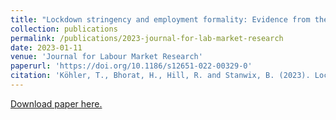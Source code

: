 ```yaml
---
title: "Lockdown stringency and employment formality: Evidence from the COVID-19 pandemic in South Africa"
collection: publications
permalink: /publications/2023-journal-for-lab-market-research
date: 2023-01-11
venue: 'Journal for Labour Market Research'
paperurl: 'https://doi.org/10.1186/s12651-022-00329-0'
citation: 'Köhler, T., Bhorat, H., Hill, R. and Stanwix, B. (2023). Lockdown stringency and employment formality: Evidence from the COVID-19 pandemic in South Africa. Journal for Labour Market Research, 57(3): 1-28.'
---
```

[Download paper here.](https://labourmarketresearch.springeropen.com/counter/pdf/10.1186/s12651-022-00329-0.pdf)




